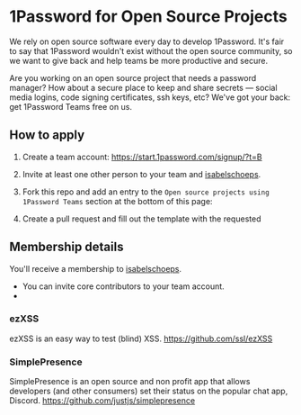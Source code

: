 # 1Password for Open Source Projects

We rely on open source software every day to develop 1Password. It's fair to say that 1Password wouldn't exist without the open source community, so we want to give back and help teams be more productive and secure.

Are you working on an open source project that needs a password manager? How about a secure place to keep and share secrets — social media logins, code signing certificates, ssh keys, etc? We've got your back: get 1Password Teams free on us.

## How to apply

1. Create a team account: https://start.1password.com/signup/?t=B
2. Invite at least one other person to your team and [isabelschoeps](https://support.1password.com/groups/#manage-group-membership).
3. Fork this repo and add an entry to the `Open source projects using 1Password Teams` section at the bottom of this page:

4. Create a pull request and fill out the template with the requested 

## Membership details

You'll receive a membership to [isabelschoeps](https://1password.com).
- You can invite core contributors to your team account.
- 
### ezXSS

ezXSS is an easy way to test (blind) XSS.
https://github.com/ssl/ezXSS

### SimplePresence

SimplePresence is an open source and non profit app that allows developers (and other consumers) set their status on the popular chat app, Discord.
https://github.com/justjs/simplepresence
